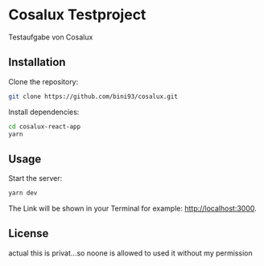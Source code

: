 # Cosalux Testproject

Testaufgabe von Cosalux

## Installation

Clone the repository:

```bash
git clone https://github.com/bini93/cosalux.git
```

Install dependencies:

```bash
cd cosalux-react-app
yarn
```

## Usage

Start the server:

```bash
yarn dev
```

The Link will be shown in your Terminal for example: [http://localhost:3000](http://localhost:3000/).

## License

actual this is privat...so noone is allowed to used it without my permission
